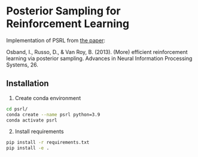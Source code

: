# Posterior Sampling for Reinforcement Learning

Implementation of PSRL from [the paper](https://proceedings.neurips.cc/paper/2013/hash/6a5889bb0190d0211a991f47bb19a777-Abstract.html):

Osband, I., Russo, D., & Van Roy, B. (2013). (More) efficient reinforcement learning via posterior sampling. Advances in Neural Information Processing Systems, 26.

## Installation

1. Create conda environment

```bash
cd psrl/
conda create --name psrl python=3.9
conda activate psrl
```

2. Install requirements

```bash
pip install -r requirements.txt
pip install -e .
```
